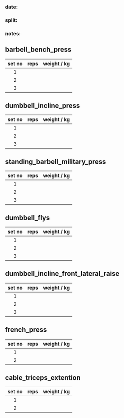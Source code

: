 ### date:

### split:

### notes:

## barbell_bench_press

| set no | reps | weight / kg |
| :----: | :--: | ----------- |
|   1    |      |             |
|   2    |      |             |
|   3    |      |             |

## dumbbell_incline_press

| set no | reps | weight / kg |
| :----: | :--: | ----------- |
|   1    |      |             |
|   2    |      |             |
|   3    |      |             |

## standing_barbell_military_press

| set no | reps | weight / kg |
| :----: | :--: | ----------- |
|   1    |      |             |
|   2    |      |             |
|   3    |      |             |

## dumbbell_flys

| set no | reps | weight / kg |
| :----: | :--: | ----------- |
|   1    |      |             |
|   2    |      |             |
|   3    |      |             |

## dumbbell_incline_front_lateral_raise

| set no | reps | weight / kg |
| :----: | :--: | ----------- |
|   1    |      |             |
|   2    |      |             |
|   3    |      |             |

## french_press

| set no | reps | weight / kg |
| :----: | :--: | ----------- |
|   1    |      |             |
|   2    |      |             |

## cable_triceps_extention

| set no | reps | weight / kg |
| :----: | :--: | ----------- |
|   1    |      |             |
|   2    |      |             |
